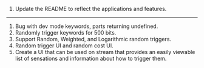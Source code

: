 1. Update the README to reflect the applications and features.
---

1. Bug with dev mode keywords, parts returning undefined.
2. Randomly trigger keywords for 500 bits.
3. Support Random, Weighted, and Logarithmic random triggers.
4. Random trigger UI and random cost UI.
5. Create a UI that can be used on stream that provides an easily viewable list of sensations and information about how to trigger them.